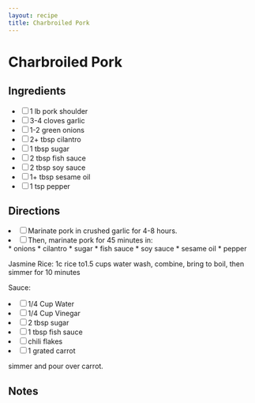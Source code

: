 ```yaml
---
layout: recipe
title: Charbroiled Pork
---
```


<h1>Charbroiled Pork</h1>

<section class="ingredients">
<h2>Ingredients</h2>
<ul class="ingredient-list">
<li><label><input type="checkbox">1 lb pork shoulder</label></li>
<li><label><input type="checkbox">3-4 cloves garlic</label></li>
<li><label><input type="checkbox">1-2 green onions</label></li>
<li><label><input type="checkbox">2+ tbsp cilantro</label></li>
<li><label><input type="checkbox">1 tbsp sugar</label></li>
<li><label><input type="checkbox">2 tbsp fish sauce</label></li>
<li><label><input type="checkbox">2 tbsp soy sauce</label></li>
<li><label><input type="checkbox">1+ tbsp sesame oil</label></li>
<li><label><input type="checkbox">1 tsp pepper</label></li>
</ul>
</section>

<section class="directions">
<h2>Directions</h2>
<ol class="direction-list">
</ol>
</section>

<li><label><input type="checkbox">Marinate pork in crushed garlic for 4-8 hours.</label></li>
<li><label><input type="checkbox">Then, marinate pork for 45 minutes in:</label></li>
* onions
* cilantro
* sugar
* fish sauce
* soy sauce
* sesame oil
* pepper

Jasmine Rice: 1c rice to1.5 cups water
wash, combine, bring to boil, then simmer for 10 minutes

Sauce:
<li><label><input type="checkbox">1/4 Cup Water</label></li>
<li><label><input type="checkbox">1/4 Cup Vinegar</label></li>
<li><label><input type="checkbox">2 tbsp sugar</label></li>
<li><label><input type="checkbox">1 tbsp fish sauce</label></li>
<li><label><input type="checkbox">chili flakes</label></li>
<li><label><input type="checkbox">1 grated carrot</label></li>

simmer and pour over carrot.






<section class="notes">
<h2>Notes</h2>
<ul class="notes-list">
</ul>
</section>
